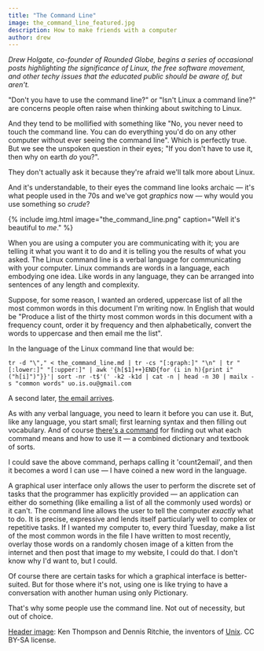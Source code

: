 ```yaml
---
title: "The Command Line"
image: the_command_line_featured.jpg
description: How to make friends with a computer 
author: drew 
---
```


*Drew Holgate, co-founder of Rounded Globe, begins a series of occasional posts highlighting the significance of Linux, the free software movement, and other techy issues that the educated public should be aware of, but aren't.*

"Don't you have to use the command line?" or "Isn't Linux a command line?" are concerns people often raise when thinking about switching to Linux.

And they tend to be mollified with something like "No, you never need to touch the command line. You can do everything you'd do on any other computer without ever seeing the command line". Which is perfectly true. But we see the unspoken question in their eyes; "If you don't have to use it, then why on earth *do* you?".

They don't actually ask it because they're afraid we'll talk more about Linux.

And it's understandable, to their eyes the command line looks archaic — it's what people used in the 70s and we've got *graphics* now — why would you use something so *crude*?

{% include img.html image="the_command_line.png" caption="Well it's beautiful to *me*." %}

When you are using a computer you are communicating with it; you are telling it what you want it to do and it is telling you the results of what you asked. The Linux command line is a verbal language for communicating with your computer. Linux commands are words in a language, each embodying one idea. Like words in any language, they can be arranged into sentences of any length and complexity.

Suppose, for some reason, I wanted an ordered, uppercase list of all the most common words in this document I'm writing now. In English that would be "Produce a list of the thirty most common words in this document with a frequency count, order it by frequency and then alphabetically, convert the words to uppercase and then email me the list".

In the language of the Linux command line that would be:

    tr -d "\"," < the_command_line.md | tr -cs "[:graph:]" "\n" | tr "[:lower:]" "[:upper:]" | awk '{h[$1]++}END{for (i in h){print i" ("h[i]")"}}'| sort -nr -t$'(' -k2 -k1d | cat -n | head -n 30 | mailx -s "common words" uo.is.ou@gmail.com

A second later, [the email arrives](http://i.imgur.com/XCWUT0w.png).

As with any verbal language, you need to learn it before you can use it. But, like any language, you start small; first learning syntax and then filling out vocabulary. And of course [there's a command](https://en.wikipedia.org/wiki/Man_page) for finding out what each command means and how to use it — a combined dictionary and textbook of sorts.

I could save the above command, perhaps calling it 'count2email', and then it becomes a word I can use — I have coined a new word in the language.

A graphical user interface only allows the user to perform the discrete set of tasks that the programmer has explicitly provided — an application can either do something (like emailing a list of all the commonly used words) or it can't. The command line allows the user to tell the computer *exactly* what to do. It is precise, expressive and lends itself particularly well to complex or repetitive tasks. If I wanted my computer to, every third Tuesday, make a list of the most common words in the file I have written to most recently, overlay those words on a randomly chosen image of a kitten from the internet and then post that image to my website, I could do that. I don't know why I'd want to, but I could.

Of course there are certain tasks for which a graphical interface is better-suited. But for those where it's not, using one is like trying to have a conversation with another human using only Pictionary.

That's why some people use the command line. Not out of necessity, but out of choice.

[Header image](https://commons.wikimedia.org/wiki/File:Ken_Thompson_%28sitting%29_and_Dennis_Ritchie_at_PDP-11_%282876612463%29.jpg): Ken Thompson and Dennis Ritchie, the inventors of [Unix](https://en.wikipedia.org/wiki/Unix). CC BY-SA license. 
